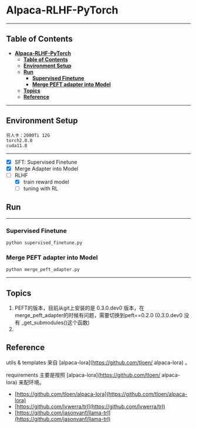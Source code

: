 # **Alpaca-RLHF-PyTorch**

---
## **Table of Contents**
- [**Alpaca-RLHF-PyTorch**](#alpaca-rlhf-pytorch)
  - [**Table of Contents**](#table-of-contents)
  - [**Environment Setup**](#environment-setup)
  - [**Run**](#run)
    - [**Supervised Finetune**](#supervised-finetune)
    - [**Merge PEFT adapter into Model**](#merge-peft-adapter-into-model)
  - [**Topics**](#topics)
  - [**Reference**](#reference)
---

## **Environment Setup**
```
穷人卡：2080Ti 12G
torch2.0.0
cuda11.8
```

---

- [x] SFT: Supervised Finetune
- [x] Merge Adapter into Model
- [ ] RLHF
  - [x] train reward model
  - [ ] tuning with RL

## **Run**
---
### **Supervised Finetune**

```
python supervised_finetune.py
```


### **Merge PEFT adapter into Model**

```
python merge_peft_adapter.py
```

---

## **Topics**
1. PEFT的版本，目前从git上安装的是 0.3.0.dev0 版本，在merge_peft_adapter的时候有问题，需要切换到peft==0.2.0 (0.3.0.dev0 没有 _get_submodules()这个函数)
2. 

## **Reference**
utils & templates 来自 [alpaca-lora](https://github.com/tloen/
alpaca-lora) 。

requirements 主要是按照 [alpaca-lora](https://github.com/tloen/
alpaca-lora) 来配环境。
* [https://github.com/tloen/alpaca-lora](https://github.com/tloen/alpaca-lora)
* [https://github.com/lvwerra/trl](https://github.com/lvwerra/trl)
* [https://github.com/jasonvanf/llama-trl](https://github.com/jasonvanf/llama-trl)